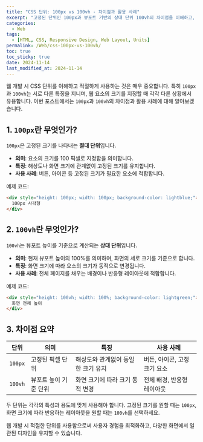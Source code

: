 ```yaml
---
title: "CSS 단위: 100px vs 100vh - 차이점과 활용 사례"
excerpt: "고정된 단위인 100px과 뷰포트 기반의 상대 단위 100vh의 차이점을 이해하고, 각 단위의 사용 사례를 통해 웹 디자인에 적합한 선택을 알아보세요."
categories:
  - Web
tags:
  - [HTML, CSS, Responsive Design, Web Layout, Units]
permalink: /Web/css-100px-vs-100vh/
toc: true
toc_sticky: true
date: 2024-11-14
last_modified_at: 2024-11-14
---
```


웹 개발 시 CSS 단위를 이해하고 적절하게 사용하는 것은 매우 중요합니다. 특히 `100px`과 `100vh`는 서로 다른 특징을 지니며, 웹 요소의 크기를 지정할 때 각각 다른 상황에서 유용합니다. 이번 포스트에서는 `100px`과 `100vh`의 차이점과 활용 사례에 대해 알아보겠습니다.

## 1. `100px`란 무엇인가?
`100px`은 고정된 크기를 나타내는 **절대 단위**입니다.

- **의미**: 요소의 크기를 100 픽셀로 지정함을 의미합니다.
- **특징**: 해상도나 화면 크기에 관계없이 고정된 크기를 유지합니다.
- **사용 사례**: 버튼, 아이콘 등 고정된 크기가 필요한 요소에 적합합니다.

예제 코드:
```html
<div style="height: 100px; width: 100px; background-color: lightblue;">
  100px 사각형
</div>
```

## 2. `100vh`란 무엇인가?
`100vh`는 뷰포트 높이를 기준으로 계산되는 **상대 단위**입니다.

- **의미**: 현재 뷰포트 높이의 100%를 의미하며, 화면의 세로 크기를 기준으로 합니다.
- **특징**: 화면 크기에 따라 요소의 크기가 동적으로 변경됩니다.
- **사용 사례**: 전체 페이지를 채우는 배경이나 반응형 레이아웃에 적합합니다.

예제 코드:
```html
<div style="height: 100vh; width: 100%; background-color: lightgreen;">
  화면 전체 높이
</div>
```

## 3. 차이점 요약
| 단위   | 의미                  | 특징                                  | 사용 사례                                |
|--------|-----------------------|---------------------------------------|-----------------------------------------|
| `100px` | 고정된 픽셀 단위     | 해상도와 관계없이 동일한 크기 유지    | 버튼, 아이콘, 고정 크기 요소             |
| `100vh` | 뷰포트 높이 기준 단위 | 화면 크기에 따라 크기 동적 변경       | 전체 배경, 반응형 레이아웃              |

두 단위는 각각의 특성과 용도에 맞게 사용해야 합니다. 고정된 크기를 원할 때는 `100px`, 화면 크기에 따라 반응하는 레이아웃을 원할 때는 `100vh`를 선택하세요.

웹 개발 시 적절한 단위를 사용함으로써 사용자 경험을 최적화하고, 다양한 화면에서 일관된 디자인을 유지할 수 있습니다.
